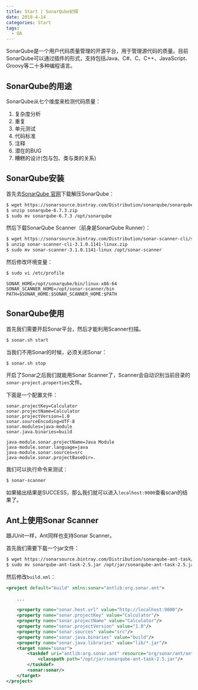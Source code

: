 ```yaml
---
title: Start | SonarQube初探
date: 2018-4-14
categories: Start
tags:
  - QA
---
```


SonarQube是一个用户代码质量管理的开源平台，用于管理源代码的质量。目前SonarQube可以通过插件的形式，支持包括Java、C#、C、C++、JavaScript、Groovy等二十多种编程语言。

<!-- more -->

## SonarQube的用途

SonarQube从七个维度来检测代码质量：

1. 复杂度分析
2. 重复
3. 单元测试
4. 代码标准
5. 注释
6. 潜在的BUG
7. 糟糕的设计(包与包、类与类的关系)

## SonarQube安装

首先去[SonarQube 官网](https://www.sonarqube.org/downloads/)下载解压SonarQube：

```sh
$ wget https://sonarsource.bintray.com/Distribution/sonarqube/sonarqube-6.7.3.zip
$ unzip sonarqube-6.7.3.zip
$ sudo mv sonarqube-6.7.3 /opt/sonarqube
```

然后下载SonarQube Scanner（前身是SonarQube Runner）：

```sh
$ wget https://sonarsource.bintray.com/Distribution/sonar-scanner-cli/sonar-scanner-cli-3.1.0.1141-linux.zip
$ unzip sonar-scanner-cli-3.1.0.1141-linux.zip
$ sudo mv sonar-scanner-3.1.0.1141-linux /opt/sonar-scanner
```

然后修改环境变量：

```sh
$ sudo vi /etc/profile
```

```shell
SONAR_HOME=/opt/sonarqube/bin/linux-x86-64
SONAR_SCANNER_HOME=/opt/sonar-scanner/bin
PATH=$SONAR_HOME:$SONAR_SCANNER_HOME:$PATH
```

## SonarQube使用

首先我们需要开启Sonar平台，然后才能利用Scanner扫描。

```sh
$ sonar.sh start
```

当我们不用Sonar的时候，必须关闭Sonar：

```sh
$ sonar.sh stop
```

开启了Sonar之后我们就能用Sonar Scanner了，Scanner会自动识别当前目录的`sonar-project.properties`文件。

下面是一个配置文件：

```
sonar.projectKey=Calculator
sonar.projectName=Calculator
sonar.projectVersion=1.0
sonar.sourceEncoding=UTF-8
sonar.modules=java-module
sonar.java.binaries=build

java-module.sonar.projectName=Java Module
java-module.sonar.language=java
java-module.sonar.sources=src
java-module.sonar.projectBaseDir=.
```

我们可以执行命令来测试：

```sh
$ sonar-scanner
```

如果输出结果是SUCCESS，那么我们就可以进入`localhost:9000`查看scan的结果了。

## Ant上使用Sonar Scanner

跟JUnit一样，Ant同样也支持Sonar Scanner。

首先我们需要下载一个jar文件：

```sh
$ wget https://sonarsource.bintray.com/Distribution/sonarqube-ant-task/sonarqube-ant-task-2.5.jar
$ sudo mv sonarqube-ant-task-2.5.jar /opt/jar/sonarqube-ant-task-2.5.jar
```

然后修改`build.xml`：

```xml
<project default="build" xmlns:sonar="antlib:org.sonar.ant">
    
    ...
    
    <property name="sonar.host.url" value="http://localhost:9000"/>
    <property name="sonar.projectKey" value="Calculator"/>
    <property name="sonar.projectName" value="Calculator"/>
    <property name="sonar.projectVersion" value="1.0"/>
    <property name="sonar.sources" value="src"/>
    <property name="sonar.java.binaries" value="build"/>
    <property name="sonar.java.libraries" value="lib/*.jar"/>
    <target name="sonar">
        <taskdef uri="antlib:org.sonar.ant" resource="org/sonar/ant/antlib.xml">
            <classpath path="/opt/jar/sonarqube-ant-task-2.5.jar"/>
        </taskdef>
        <sonar:sonar/>
    </target>
</project>
```

